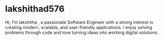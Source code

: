 # lakshithad576
Hi, I’m lakshitha , a passionate Software Engineer with a strong interest in creating modern, scalable, and user-friendly applications. I enjoy solving problems through code and love turning ideas into working digital solutions.
